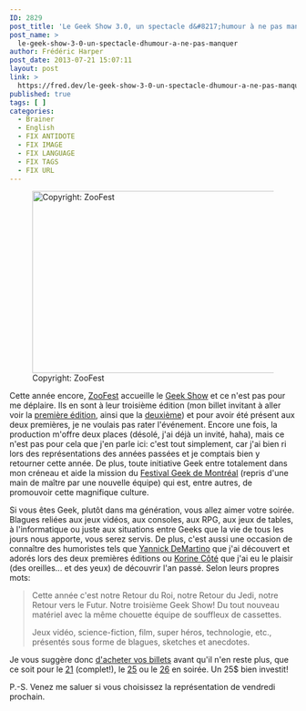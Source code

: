 ```yaml
---
ID: 2829
post_title: 'Le Geek Show 3.0, un spectacle d&#8217;humour à ne pas manquer'
post_name: >
  le-geek-show-3-0-un-spectacle-dhumour-a-ne-pas-manquer
author: Frédéric Harper
post_date: 2013-07-21 15:07:11
layout: post
link: >
  https://fred.dev/le-geek-show-3-0-un-spectacle-dhumour-a-ne-pas-manquer/
published: true
tags: [ ]
categories:
  - Brainer
  - English
  - FIX ANTIDOTE
  - FIX IMAGE
  - FIX LANGUAGE
  - FIX TAGS
  - FIX URL
---
```

<figure><img alt="Copyright: ZooFest" src="http://fred.dev/wp-content/uploads/2013/07/GeekShow-full.jpg" width="640" height="320" /><figcaption> Copyright: ZooFest</figcaption></figure><p style="text-align:left">
  Cette année encore, <a href="https://zoofest.com" target="_blank" rel="noopener noreferrer">ZooFest</a> accueille le <a href="https://zoofest.com/fr/spectacles/le-geek-show" target="_blank" rel="noopener noreferrer">Geek Show</a> et ce n'est pas pour me déplaire. Ils en sont à leur troisième édition (mon billet invitant à aller voir la <a title="Lâche ton ordi pour une soirée au Geek Show" href="https://fred.dev/lache-ton-ordi-pour-une-soiree-au-geek-show/">première édition</a>, ainsi que la <a title="Geek Show v2.0: gare aux ninjas" href="https://fred.dev/geek-show-v2-0-gare-aux-ninjas/">deuxième</a>) et pour avoir été présent aux deux premières, je ne voulais pas rater l'événement. Encore une fois, la production m'offre deux places (désolé, j'ai déjà un invité, haha), mais ce n'est pas pour cela que j'en parle ici: c'est tout simplement, car j'ai bien ri lors des représentations des années passées et je comptais bien y retourner cette année. De plus, toute initiative Geek entre totalement dans mon créneau et aide la mission du <a href="https://geekfestmtl.com" target="_blank" rel="noopener noreferrer">Festival Geek de Montréal</a> (repris d'une main de maître par une nouvelle équipe) qui est, entre autres, de promouvoir cette magnifique culture.
</p>

<p style="text-align:left">
  Si vous êtes Geek, plutôt dans ma génération, vous allez aimer votre soirée. Blagues reliées aux jeux vidéos, aux consoles, aux RPG, aux jeux de tables, à l'informatique ou juste aux situations entre Geeks que la vie de tous les jours nous apporte, vous serez servis. De plus, c'est aussi une occasion de connaître des humoristes tels que <a href="https://twitter.com/The_Martino" target="_blank" rel="noopener noreferrer">Yannick DeMartino</a> que j'ai découvert et adorés lors des deux premières éditions ou <a href="https://www.korinecote.com/" target="_blank" rel="noopener noreferrer">Korine Côté</a> que j'ai eu le plaisir (des oreilles... et des yeux) de découvrir l'an passé. Selon leurs propres mots:
</p>

> Cette année c'est notre Retour du Roi, notre Retour du Jedi, notre Retour vers le Futur.
> Notre troisième Geek Show! Du tout nouveau matériel avec la même chouette équipe de souffleux de cassettes.
> 
> Jeux vidéo, science-fiction, film, super héros, technologie, etc., présentés sous forme de blagues, sketches et anecdotes.

<p style="text-align:left">
  Je vous suggère donc <a href="https://zoofest.com/fr/spectacles/le-geek-show" target="_blank" rel="noopener noreferrer">d'acheter vos billets</a> avant qu'il n'en reste plus, que ce soit pour le <a href="https://secure.lavitrine.com/consolidateur_secure/?showingID=215628&lang=0&orgId=zoofest" target="_blank" rel="noopener noreferrer">21</a> (complet!), le <a href="https://secure.lavitrine.com/consolidateur_secure/?showingID=215629&lang=0&orgId=zoofest" target="_blank" rel="noopener noreferrer">25</a> ou le <a href="https://secure.lavitrine.com/consolidateur_secure/?showingID=215630&lang=0&orgId=zoofest" target="_blank" rel="noopener noreferrer">26</a> en soirée. Un 25$ bien investit!
</p>

<p style="text-align:left">
  P.-S. Venez me saluer si vous choisissez la représentation de vendredi prochain.
</p>